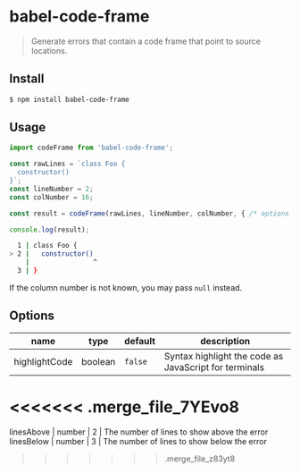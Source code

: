 # babel-code-frame

> Generate errors that contain a code frame that point to source locations.

## Install

```sh
$ npm install babel-code-frame
```

## Usage

```js
import codeFrame from 'babel-code-frame';

const rawLines = `class Foo {
  constructor()
}`;
const lineNumber = 2;
const colNumber = 16;

const result = codeFrame(rawLines, lineNumber, colNumber, { /* options */ });

console.log(result);
```

```sh
  1 | class Foo {
> 2 |   constructor()
    |                ^
  3 | }
```

If the column number is not known, you may pass `null` instead.

## Options

name                   | type     | default         | description
-----------------------|----------|-----------------|------------------------------------------------------
highlightCode          | boolean  | `false`         | Syntax highlight the code as JavaScript for terminals
<<<<<<< .merge_file_7YEvo8
=======
linesAbove             | number   | 2               | The number of lines to show above the error
linesBelow             | number   | 3               | The number of lines to show below the error
>>>>>>> .merge_file_z83yt8
